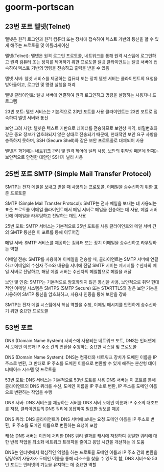 # goorm-portscan

23번 포트 텔넷(Telnet)
---
텔넷은 원격 로그인과 원격 컴퓨터 또는 장치에 접속하여 텍스트 기반의 통신을 할 수 있게 해주는 프로토콜 및 어플리케이션

텔넷(Telnet): 텔넷은 원격 로그인 프로토콜, 네트워크를 통해 원격 시스템에 로그인하고 원격 컴퓨터 또는 장치를 제어하기 위한 프로토콜
텔넷 클라이언트는 텔넷 서버에 접속하여 텍스트 기반의 명령을 전송하고 출력을 받을 수 있음

텔넷 서버: 텔넷 서비스를 제공하는 컴퓨터 또는 장치
텔넷 서버는 클라이언트의 요청을 받아들이고, 로그인 및 명령 실행을 처리

텔넷 클라이언트: 텔넷 서버에 연결하여 원격 로그인하고 명령을 실행하는 사용자나 프로그램

23번 포트: 텔넷 서비스는 기본적으로 23번 포트를 사용
클라이언트는 23번 포트로 접속하여 텔넷 서버와 통신

보안 고려 사항: 텔넷은 텍스트 기반으로 데이터를 전송하므로 보안상 취약, 비밀번호와 같은 중요 정보가 암호화되지 않은 상태로 전송되기 때문에, 현대적인 보안 요구 사항을 충족하지 못하며, SSH (Secure Shell)와 같은 보안 프로토콜로 대체되어 사용

텔넷은 과거에는 네트워크 관리 및 원격 제어에 널리 사용, 보안의 취약성 때문에 현재는 보안적으로 안전한 대안인 SSH가 널리 사용

25번 포트 SMTP (Simple Mail Transfer Protocol)
---
SMTP는 전자 메일을 보내고 받을 때 사용되는 프로토콜, 이메일을 송수신하기 위한 표준 프로토콜

SMTP (Simple Mail Transfer Protocol): SMTP는 전자 메일을 보내는 데 사용되는 표준 프로토콜
이메일 클라이언트에서 메일 서버로 메일을 전송하는 데 사용, 메일 서버 간에 이메일을 라우팅하고 전달하는 데도 사용

25번 포트: SMTP 서비스는 기본적으로 25번 포트를 사용
클라이언트와 메일 서버 간의 SMTP 통신은 이 포트를 통해 이루어짐

메일 서버: SMTP 서비스를 제공하는 컴퓨터 또는 장치
이메일을 송수신하고 라우팅하는 역할

이메일 전송: SMTP를 사용하여 이메일을 전송할 때, 클라이언트는 SMTP 서버에 연결하고 이메일의 수신자 주소와 내용을 서버에 전달
SMTP 서버는 메시지를 수신자의 메일 서버로 전달하고, 해당 메일 서버는 수신자의 메일함으로 메일을 배달

보안 및 인증: SMTP는 기본적으로 암호화되지 않은 통신을 사용, 보안적으로 취약
현대적인 이메일 시스템은 SMTPS (SMTP Secure) 또는 STARTTLS와 같은 보안 기능을 사용하여 SMTP 통신을 암호화하고, 사용자 인증을 통해 보안을 강화

SMTP는 전자 메일 시스템에서 핵심 역할을 수행, 이메일 메시지를 안전하게 송수신하기 위한 중요한 프로토콜

53번 포트
---
 DNS (Domain Name System) 서비스에 사용되는 네트워크 포트, DNS는 인터넷에서 도메인 이름과 IP 주소 간의 변환을 수행하는 중요한 시스템 및 프로토콜

DNS (Domain Name System): DNS는 컴퓨터와 네트워크 장치가 도메인 이름을 IP 주소로 변환, 그 반대로 IP 주소를 도메인 이름으로 변환할 수 있게 해주는 분산형 데이터베이스 시스템 및 프로토콜

53번 포트: DNS 서비스는 기본적으로 53번 포트를 사용
DNS 서버는 이 포트를 통해 클라이언트의 DNS 쿼리를 수신, 도메인 이름을 IP 주소로 변환, IP 주소를 도메인 이름으로 변환하는 작업을 수행

DNS 서버: DNS 서비스를 제공하는 서버를 DNS 서버
도메인 이름과 IP 주소의 대조표를 저장, 클라이언트의 DNS 쿼리에 응답하여 필요한 정보를 제공

DNS 쿼리: DNS 클라이언트가 DNS 서버에 보내는 요청
도메인 이름을 IP 주소로 변환, IP 주소를 도메인 이름으로 변환하는 요청이 포함

캐싱: DNS 서버는 이전에 처리한 DNS 쿼리 결과를 캐시에 저장하여 동일한 쿼리에 대한 반복 작업을 최소화
네트워크 트래픽을 줄이고 응답 시간을 개선하는 데 도움

DNS는 인터넷에서 핵심적인 역할을 하는 프로토콜
도메인 이름과 IP 주소 간의 변환을 담당하여 사용자가 도메인 이름을 통해 리소스를 찾을 수 있도록 함, DNS 서비스와 53번 포트는 인터넷의 기능을 유지하는 데 중요한 역할